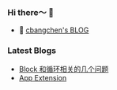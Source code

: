 ### Hi there～ 👋

- 📖 [cbangchen's BLOG](https://cbangchen.github.io/)

### Latest Blogs

- [Block 和循环相关的几个问题](https://cbangchen.github.io/2018/12/12/block&cycle/)
- [App Extension](https://cbangchen.github.io/2019/07/18/app-extension/)

<!--
**cbangchen/cbangchen** is a ✨ _special_ ✨ repository because its `README.md` (this file) appears on your GitHub profile.

Here are some ideas to get you started:

- 🔭 I’m currently working on ...
- 🌱 I’m currently learning ...
- 👯 I’m looking to collaborate on ...
- 🤔 I’m looking for help with ...
- 💬 Ask me about ...
- 📫 How to reach me: ...
- 😄 Pronouns: ...
- ⚡ Fun fact: ...
-->
